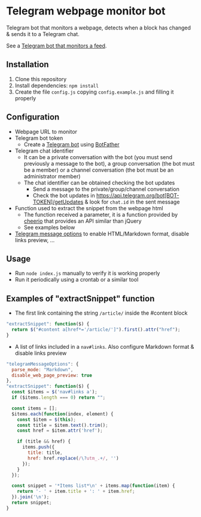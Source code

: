# Telegram webpage monitor bot

Telegram bot that monitors a webpage, detects when a block has changed & sends it to a Telegram chat.

See a [Telegram bot that monitors a feed](https://github.com/aanton/telegram-feed-monitor-bot).

## Installation

1. Clone this repository
2. Install dependencies: `npm install`
3. Create the file `config.js` copying `config.example.js` and filling it properly

## Configuration

* Webpage URL to monitor
* Telegram bot token
  * Create a [Telegram bot](https://core.telegram.org/bots) using [BotFather](https://telegram.me/botfather)
* Telegram chat identifier
  * It can be a private conversation with the bot (you must send previously a message to the bot), a group conversation (the bot must be a member) or a channel conversation (the bot must be an administrator member)
  * The chat identifier can be obtained checking the bot updates
    * Send a message to the private/group/channel conversation
    * Check the bot updates in https://api.telegram.org/bot[BOT-TOKEN]/getUpdates & look for `chat.id` in the sent message
* Function used to extract the snippet from the webpage html
  * The function received a parameter, it is a function provided by [cheerio](https://cheerio.js.org/) that provides an API similar than jQuery
  * See examples below
* [Telegram message options](https://core.telegram.org/bots/api#sendmessage) to enable HTML/Markdown format, disable links preview, ...

## Usage

* Run `node index.js` manually to verify it is working properly
* Run it periodically using a crontab or a similar tool

## Examples of "extractSnippet" function

* The first link containing the string `/article/` inside the #content block

```js
"extractSnippet": function($) {
  return $("#content a[href*='/article/']").first().attr("href");
}
```

* A list of links included in a `nav#links`. Also configure Markdown format & disable links preview

```js
"telegramMessageOptions": {
  parse_mode: "Markdown",
  disable_web_page_preview: true
},
"extractSnippet": function($) {
  const $items = $('nav#links a');
  if ($items.length === 0) return "";

  const items = [];
  $items.each(function(index, element) {
    const $item = $(this);
    const title = $item.text().trim();
    const href = $item.attr('href');

    if (title && href) {
      items.push({
        title: title,
        href: href.replace(/\?utm_.+/, '')
      });
    }
  });

  const snippet = '*Items list*\n' + items.map(function(item) {
    return '- ' + item.title + ': ' + item.href;
  }).join('\n');
  return snippet;
}
```